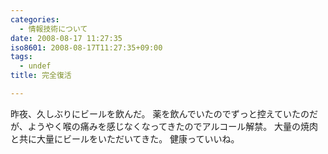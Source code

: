 ```yaml
---
categories:
  - 情報技術について
date: 2008-08-17 11:27:35
iso8601: 2008-08-17T11:27:35+09:00
tags:
  - undef
title: 完全復活

---
```


昨夜、久しぶりにビールを飲んだ。
薬を飲んでいたのでずっと控えていたのだが、ようやく喉の痛みを感じなくなってきたのでアルコール解禁。
大量の焼肉と共に大量にビールをいただいてきた。
健康っていいね。
    	